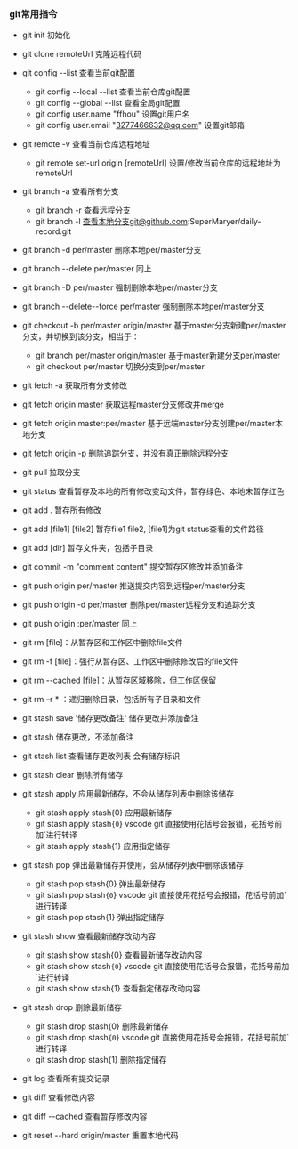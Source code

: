 ### git常用指令
- git init 初始化
- git clone remoteUrl 克隆远程代码


- git config --list 查看当前git配置
    + git config --local --list 查看当前仓库git配置
    + git config --global --list 查看全局git配置
    + git config user.name "ffhou" 设置git用户名
    + git config user.email "3277466632@qq.com" 设置git邮箱


- git remote -v 查看当前仓库远程地址
    + git remote set-url origin [remoteUrl] 设置/修改当前仓库的远程地址为remoteUrl


- git branch -a 查看所有分支
    + git branch -r 查看远程分支
    + git branch -l 查看本地分支git@github.com:SuperMaryer/daily-record.git
- git branch -d per/master 删除本地per/master分支
- git branch --delete per/master 同上
- git branch -D per/master 强制删除本地per/master分支
- git branch --delete--force per/master 强制删除本地per/master分支


- git checkout -b per/master origin/master 基于master分支新建per/master分支，并切换到该分支，相当于：
  + git branch per/master origin/master 基于master新建分支per/master
  + git checkout per/master 切换分支到per/master


- git fetch -a 获取所有分支修改
- git fetch origin master 获取远程master分支修改并merge
- git fetch origin master:per/master 基于远端master分支创建per/master本地分支
- git fetch origin -p 删除追踪分支，并没有真正删除远程分支


- git pull 拉取分支


- git status 查看暂存及本地的所有修改变动文件，暂存绿色、本地未暂存红色
- git add . 暂存所有修改
- git add [file1] [file2] 暂存file1 file2, [file1]为git status查看的文件路径
- git add [dir] 暂存文件夹，包括子目录


- git commit -m "comment content" 提交暂存区修改并添加备注


- git push origin per/master 推送提交内容到远程per/master分支
- git push origin -d per/master 删除per/master远程分支和追踪分支
- git push origin :per/master 同上

- git rm [file]：从暂存区和工作区中删除file文件
- git rm -f [file]：强行从暂存区、工作区中删除修改后的file文件
- git rm --cached [file]：从暂存区域移除，但工作区保留
- git rm –r * ：递归删除目录，包括所有子目录和文件


- git stash save '储存更改备注' 储存更改并添加备注
- git stash 储存更改，不添加备注
- git stash list 查看储存更改列表 会有储存标识
- git stash clear 删除所有储存

- git stash apply 应用最新储存，不会从储存列表中删除该储存
    + git stash apply stash{0} 应用最新储存
    + git stash apply stash`{0`} vscode git 直接使用花括号会报错，花括号前加`进行转译
    + git stash apply stash{1} 应用指定储存

- git stash pop 弹出最新储存并使用，会从储存列表中删除该储存
    + git stash pop stash{0} 弹出最新储存
    + git stash pop stash`{0`} vscode git 直接使用花括号会报错，花括号前加`进行转译
    + git stash pop stash{1} 弹出指定储存

- git stash show 查看最新储存改动内容
    + git stash show stash{0} 查看最新储存改动内容
    + git stash show stash`{0`} vscode git 直接使用花括号会报错，花括号前加`进行转译
    + git stash show stash{1} 查看指定储存改动内容

- git stash drop 删除最新储存
    + git stash drop stash{0} 删除最新储存
    + git stash drop stash`{0`} vscode git 直接使用花括号会报错，花括号前加`进行转译
    + git stash drop stash{1} 删除指定储存


- git log 查看所有提交记录


- git diff 查看修改内容
- git diff --cached 查看暂存修改内容


- git reset --hard origin/master 重置本地代码
    


